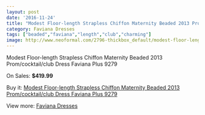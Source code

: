 ```yaml
---
layout: post
date: '2016-11-24'
title: "Modest Floor-length Strapless Chiffon Maternity Beaded 2013 Prom/cocktail/club Dress Faviana Plus 9279"
category: Faviana Dresses
tags: ["beaded","faviana","length","club","charming"]
image: http://www.neoformal.com/2796-thickbox_default/modest-floor-length-strapless-chiffon-maternity-beaded-2013-prom-cocktail-club-dress-faviana-plus-9279.jpg
---
```

Modest Floor-length Strapless Chiffon Maternity Beaded 2013 Prom/cocktail/club Dress Faviana Plus 9279

On Sales: **$419.99**
<a href="https://www.neoformal.com/en/faviana-dresses/1039-modest-floor-length-strapless-chiffon-maternity-beaded-2013-prom-cocktail-club-dress-faviana-plus-9279.html"><amp-img layout="responsive" width="600" height="600" src="//www.neoformal.com/2796-thickbox_default/modest-floor-length-strapless-chiffon-maternity-beaded-2013-prom-cocktail-club-dress-faviana-plus-9279.jpg" alt="Modest Floor-length Strapless Chiffon Maternity Beaded 2013 Prom/cocktail/club Dress Faviana Plus 9279 0" /></a>
<a href="https://www.neoformal.com/en/faviana-dresses/1039-modest-floor-length-strapless-chiffon-maternity-beaded-2013-prom-cocktail-club-dress-faviana-plus-9279.html"><amp-img layout="responsive" width="600" height="600" src="//www.neoformal.com/2797-thickbox_default/modest-floor-length-strapless-chiffon-maternity-beaded-2013-prom-cocktail-club-dress-faviana-plus-9279.jpg" alt="Modest Floor-length Strapless Chiffon Maternity Beaded 2013 Prom/cocktail/club Dress Faviana Plus 9279 1" /></a>

Buy it: [Modest Floor-length Strapless Chiffon Maternity Beaded 2013 Prom/cocktail/club Dress Faviana Plus 9279](https://www.neoformal.com/en/faviana-dresses/1039-modest-floor-length-strapless-chiffon-maternity-beaded-2013-prom-cocktail-club-dress-faviana-plus-9279.html "Modest Floor-length Strapless Chiffon Maternity Beaded 2013 Prom/cocktail/club Dress Faviana Plus 9279")

View more: [Faviana Dresses](https://www.neoformal.com/en/10-faviana-dresses "Faviana Dresses")
